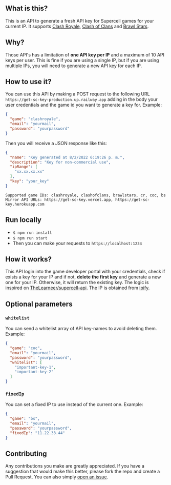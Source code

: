 ## What is this?

This is an API to generate a fresh API key for Supercell games for your current IP. It supports [Clash Royale](https://developer.clashroyale.com), [Clash of Clans](https://developer.clashofclans.com) and [Brawl Stars](https://developer.brawlstars.com).

## Why?

Those API's has a limitation of **one API key per IP** and a maximum of 10 API keys per user. This is fine if you are using a single IP, but if you are using multiple IPs, you will need to generate a new API key for each IP.

## How to use it?

You can use this API by making a POST request to the following URL `https://get-sc-key-production.up.railway.app` adding in the body your user credentials and the game id you want to generate a key for. Example:
```json
{
  "game": "clashroyale",
  "email": "yourmail",
  "password": "yourpassword"
}
```
Then you will receive a JSON response like this: 
```json
{
  "name": "Key generated at 8/2/2022 6:19:26 p. m.",
  "description": "Key for non-commercial use",
  "ipRange": [
    "xx.xx.xx.xx"
  ],
  "key": "your_key"
}
```
    Supported game IDs: clashroyale, clashofclans, brawlstars, cr, coc, bs
    Mirror API URLs: https://get-sc-key.vercel.app, https://get-sc-key.herokuapp.com

## Run locally
- `$ npm run install`
- `$ npm run start`
- Then you can make your requests to `https://localhost:1234`

## How it works?

This API login into the game developer portal with your credentials, check if exists a key for your IP and if not, **delete the first key** and generate a new one for your IP. Otherwise, it will return the existing key. The logic is inspired on [TheLearneer/supercell-api](https://github.com/TheLearneer/supercell-api). The IP is obtained from [ipify](https://api.ipify.org/).

## Optional parameters
### `whitelist`
You can send a whitelist array of API key-names to avoid deleting them. Example:
```json
{
  "game": "coc",
  "email": "yourmail",
  "password": "yourpassword",
  "whitelist": [
    "important-key-1",
    "important-key-2"
  ]
}
```

### `fixedIp`
You can set a fixed IP to use instead of the current one. Example:
```json
{
  "game": "bs",
  "email": "yourmail",
  "password": "yourpassword",
  "fixedIp": "11.22.33.44"
}
```

## Contributing

Any contributions you make are greatly appreciated. If you have a suggestion that would make this better, please fork the repo and create a Pull Request. You can also simply [open an issue](https://github.com/marsidev/get-sc-key/issues/new).